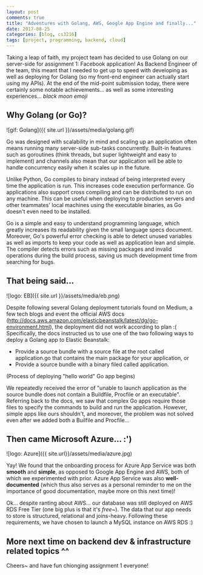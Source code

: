```yaml
---
layout: post
comments: true
title: "Adventures with Golang, AWS, Google App Engine and finally..."
date: 2017-08-25
categories: [blog, cs3216]
tags: [project, programming, backend, cloud]
---
```

Taking a leap of faith, my project team has decided to use Golang on our server-side for assignment 1: Facebook application! As Backend Engineer of the team, this meant that I needed to get up to speed with developing as well as deploying for Golang (so my front-end engineer can actually start using my APIs). At the end of the mid-point submission today, there were certainly some notable achievements... as well as some interesting experiences... *black moon emoji*

## Why Golang (or Go)?

![gif: Golang]({{ site.url }}/assets/media/golang.gif)

Go was designed with scalability in mind and scaling up an application often means running many server-side sub-tasks concurrently. Built-in features such as goroutines (think threads, but super lightweight and easy to implement) and channels also mean that our application will be able to handle concurrency easily when it scales up in the future.

Unlike Python, Go compiles to binary instead of being interpreted every time the application is run. This increases code execution performance. Go applications also support cross compiling and can be distributed to run on any machine. This can be useful when deploying to production servers and other teammates' local machines using the executable binaries, as Go doesn't even need to be installed.

Go is a simple and easy to understand programming language, which greatly increases its readability given the small language specs document. Moreover, Go's powerful error checking is able to detect unused variables as well as imports to keep your code as well as application lean and simple. The compiler detects errors such as missing packages and invalid operations during the build process, saving us much development time from searching for bugs.

## That being said...

![logo: EB]({{ site.url }}/assets/media/eb.png)

Despite following several Golang deployment tutorials found on Medium, a few tech blogs and event the official AWS docs (http://docs.aws.amazon.com/elasticbeanstalk/latest/dg/go-environment.html), the deployment did not work according to plan :( Specifically, the docs instructed us to use one of the two following ways to deploy a Golang app to Elastic Beanstalk:

  - Provide a source bundle with a source file at the root called application.go that contains the main package for your application, or
  - Provide a source bundle with a binary filed called application.

(Process of deploying "hello world" Go app begins)

We repeatedly received the error of "unable to launch application as the source bundle does not contain a Buildfile, Procfile or an executable". Referring back to the docs, we saw that complex Go apps require those files to specify the commands to build and run the application. However, simple apps like ours shouldn't, and moreover, the problem was not solved even after we added both a Builfile and Procfile...

## Then came Microsoft Azure... :')

![logo: Azure]({{ site.url}}/assets/media/azure.jpg)

Yay! We found that the onboarding process for Azure App Service was both **smooth** and **simple**, as opposed to Google App Engine and AWS, both of which we experimented with prior. Azure App Service was also **well-documented** (which thus also serves as a personal reminder to me on the importance of good documentation, maybe more on this next time)!

Ok... despite ranting about AWS... our database was still deployed on AWS RDS Free Tier (one big plus is that it's *free*~). The data that our app needs to store is structured, relational and joins-heavy. Following these requirements, we have chosen to launch a MySQL instance on AWS RDS :)

## More next time on backend dev & infrastructure related topics ^^

Cheers~ and have fun chionging assignment 1 everyone!
